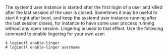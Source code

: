 The systemd user instance is started after the first login of a user and killed after the last session of the user is closed. Sometimes it may be useful to start it right after boot, and keep the systemd user instance running after the last session closes, for instance to have some user process running without any open session. Lingering is used to that effect. Use the following command to enable lingering for your own user:

```
$ loginctl enable-linger
# loginctl enable-linger username
```
